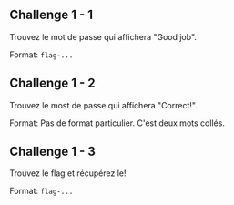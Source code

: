 ## Challenge 1 - 1

Trouvez le mot de passe qui affichera "Good job".

Format: `flag-...`


## Challenge 1 - 2

Trouvez le most de passe qui affichera "Correct!".

Format: Pas de format particulier. C'est deux mots collés.


## Challenge 1 - 3

Trouvez le flag et récupérez le!

Format: `flag-...`

